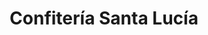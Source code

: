 ---
title: "Confitería Santa Lucía"
url: /villares-de-la-reina/confiteria-santa-lucia/
shop: Süßwaren
---